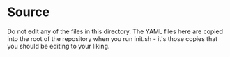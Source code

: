 # Source

Do not edit any of the files in this directory. The YAML files here are copied into the root of the repository when you run init.sh - it's those copies that you should be editing to your liking.
